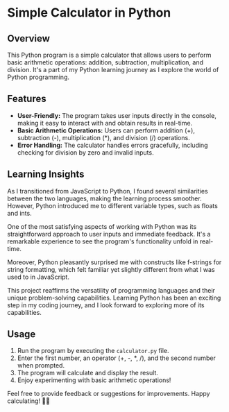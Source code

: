 # Simple Calculator in Python

## Overview
This Python program is a simple calculator that allows users to perform basic arithmetic operations: addition, subtraction, multiplication, and division. It's a part of my Python learning journey as I explore the world of Python programming.

## Features
- **User-Friendly:** The program takes user inputs directly in the console, making it easy to interact with and obtain results in real-time.
- **Basic Arithmetic Operations:** Users can perform addition (+), subtraction (-), multiplication (*), and division (/) operations.
- **Error Handling:** The calculator handles errors gracefully, including checking for division by zero and invalid inputs.

## Learning Insights
As I transitioned from JavaScript to Python, I found several similarities between the two languages, making the learning process smoother. However, Python introduced me to different variable types, such as floats and ints.

One of the most satisfying aspects of working with Python was its straightforward approach to user inputs and immediate feedback. It's a remarkable experience to see the program's functionality unfold in real-time.

Moreover, Python pleasantly surprised me with constructs like f-strings for string formatting, which felt familiar yet slightly different from what I was used to in JavaScript.

This project reaffirms the versatility of programming languages and their unique problem-solving capabilities. Learning Python has been an exciting step in my coding journey, and I look forward to exploring more of its capabilities.

## Usage
1. Run the program by executing the `calculator.py` file.
2. Enter the first number, an operator (+, -, *, /), and the second number when prompted.
3. The program will calculate and display the result.
4. Enjoy experimenting with basic arithmetic operations!

Feel free to provide feedback or suggestions for improvements. Happy calculating! 🧮🐍

